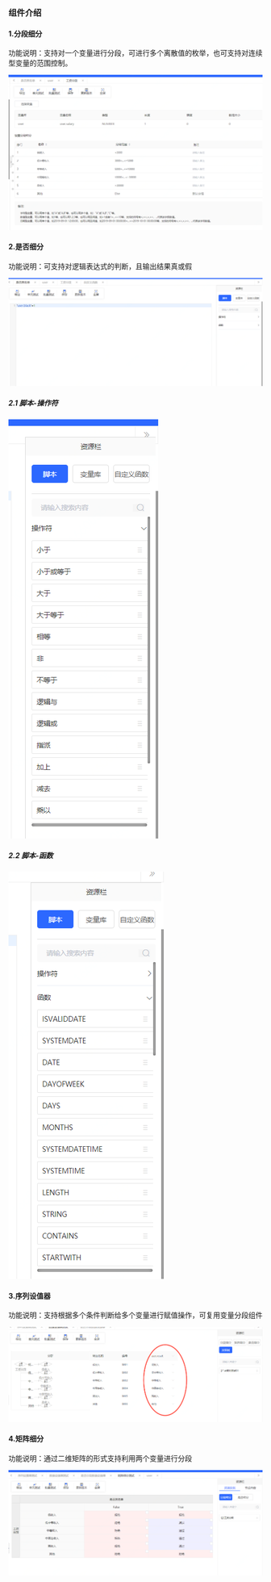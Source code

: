 ### 组件介绍
#### 1.分段细分
功能说明：支持对一个变量进行分段，可进行多个离散值的枚举，也可支持对连续型变量的范围控制。

![Image text](img/1605855782.png)

#### 2.是否细分

功能说明：可支持对逻辑表达式的判断，且输出结果真或假

![Image text](img/1605856665.png)

##### 2.1 脚本-操作符

![Image text](img/1605856749.png)  

##### 2.2 脚本-函数

![Image text](img/1605856829.png)

#### 3.序列设值器

功能说明：支持根据多个条件判断给多个变量进行赋值操作，可复用变量分段组件

![Image text](img/1605858095.png)

#### 4.矩阵细分

功能说明：通过二维矩阵的形式支持利用两个变量进行分段

![Image text](img/1605858544.png)